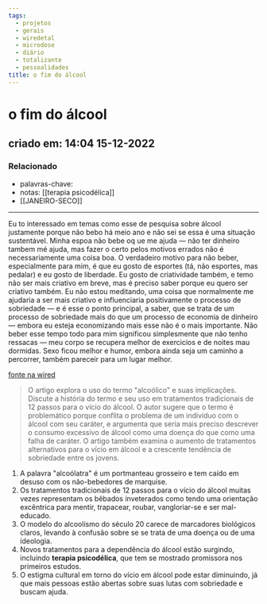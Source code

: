 ```yaml
---
tags:
  - projetos
  - gerais
  - wiredetal
  - microdose
  - diário
  - totalizante
  - pessoalidades
title: o fim do álcool
---
```

# o fim do álcool
## criado em: 14:04 15-12-2022

### Relacionado
- palavras-chave:
- notas: [[terapia psicodélica]]
- [[JANEIRO-SECO]]
---
Eu to interessado em temas como esse de pesquisa sobre álcool justamente porque não bebo há meio ano e não sei se essa é uma situação sustentável. Minha espoa não bebe oq ue me ajuda — não ter dinheiro tambem mé ajuda, mas fazer o certo pelos motivos errados não é necessariamente uma coisa boa. O verdadeiro motivo para não beber, especialmente para mim, é que eu gosto de esportes (tá, não esportes, mas pedalar) e eu gosto de liberdade. Eu gosto de criatividade também, e temo não ser mais criativo em breve, mas é preciso saber porque eu quero ser criativo também. Eu não estou meditando, uma coisa que normalmente me ajudaria a ser mais criativo e influenciaria positivamente o processo de sobriedade — e é esse o ponto principal, a saber, que se trata de um processo de sobriedade mais do que um processo de economia de dinheiro — embora eu esteja economizando mais esse não é o mais importante. 
Não beber esse tempo todo para mim significou simplesmente que não tenho ressacas — meu corpo se recupera melhor de exercicios e de noites mau dormidas. Sexo ficou melhor e humor, embora ainda seja um caminho a percorrer, também pareceir para um lugar melhor. 

[fonte na wired](https://www.wired.com/story/the-end-of-alcohol/#intcid=_wired-bottom-recirc_3d9c34af-cfa0-49d5-89e2-089f6512f083_timespent-1yr-evergreen)

>O artigo explora o uso do termo "alcoólico" e suas implicações. Discute a história do termo e seu uso em tratamentos tradicionais de 12 passos para o vício do álcool. O autor sugere que o termo é problemático porque conflita o problema de um indivíduo com o álcool com seu caráter, e argumenta que seria mais preciso descrever o consumo excessivo de álcool como uma doença do que como uma falha de caráter. O artigo também examina o aumento de tratamentos alternativos para o vício em álcool e a crescente tendência de sobriedade entre os jovens.

1.  A palavra "alcoólatra" é um portmanteau grosseiro e tem caído em desuso com os não-bebedores de marquise.
2.  Os tratamentos tradicionais de 12 passos para o vício do álcool muitas vezes representam os bêbados inveterados como tendo uma orientação excêntrica para mentir, trapacear, roubar, vangloriar-se e ser mal-educado.
3.  O modelo do alcoolismo do século 20 carece de marcadores biológicos claros, levando à confusão sobre se se trata de uma doença ou de uma ideologia.
4.  Novos tratamentos para a dependência do álcool estão surgindo, incluindo **terapia psicodélica**, que tem se mostrado promissora nos primeiros estudos.
5.  O estigma cultural em torno do vício em álcool pode estar diminuindo, já que mais pessoas estão abertas sobre suas lutas com sobriedade e buscam ajuda.